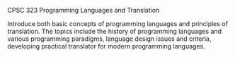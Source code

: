 CPSC 323 Programming Languages and Translation 

Introduce both basic concepts of programming languages and principles of translation. The topics include the history of programming languages and various programming paradigms, language design issues and criteria, developing practical translator for modern programming languages.
